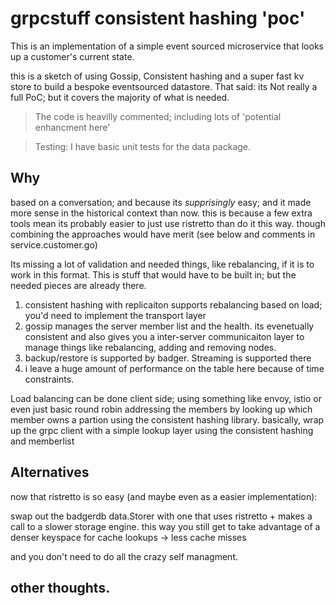 # grpcstuff consistent hashing 'poc'

This is an implementation of a simple event sourced microservice that looks up a customer's
current state.

this is a sketch of using Gossip, Consistent hashing and a super fast kv store to build
a bespoke eventsourced datastore.  That said: its Not really a full PoC; but it covers
the majority of what is needed.


> The code is heavilly commented; including lots of 'potential enhancment here'

> Testing: I have basic unit tests for the data package.

## Why

based  on a conversation; and because its _supprisingly_ easy; and it made more sense in
the historical context than now.  this is because a few extra tools mean its probably easier
to just use ristretto than do it this way.  though combining the approaches would have merit (see below
and comments in service.customer.go)

Its missing a lot of validation and needed things, like rebalancing, if it is to work in this format.
This is stuff that would have to be built in; but the needed pieces are already there.

1) consistent hashing with replicaiton supports rebalancing based on load; you'd need to implement
   the transport layer
2) gossip manages the server member list and the health.  its evenetually consistent and also
   gives you a inter-server communicaiton layer to manage things like rebalancing, adding and removing
   nodes.
3) backup/restore is supported by badger.  Streaming is supported there
4) i leave a huge amount of performance on the table here because of time constraints.

Load balancing can be done client side; using something like envoy, istio or even just basic round
robin addressing the members by looking up which member owns a partion using the consistent hashing library.
basically, wrap up the grpc client with a simple lookup layer using the consistent hashing and memberlist



## Alternatives

now that ristretto is so easy (and maybe even as a easier implementation):

swap out the badgerdb data.Storer with one that uses ristretto + makes a call to a slower storage
engine.  this way you still get to take advantage of a denser keyspace for cache lookups -> less cache misses

and you don't need to do all the crazy self managment.


## other thoughts.


